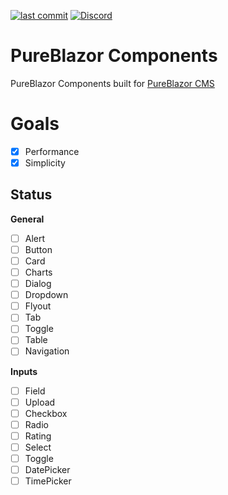 [![last commit](https://img.shields.io/github/last-commit/getspacetime/makani?style=flat-square)](https://github.com/pureblazor/components/commits/main)
[![Discord](https://img.shields.io/discord/984241021225414787?style=flat-square)](https://discord.gg/PeBbYy6WKq)

# PureBlazor Components
PureBlazor Components built for [PureBlazor CMS](https://pureblazor.com)

# Goals
- [x] Performance
- [x] Simplicity

## Status

**General**
- [ ] Alert
- [ ] Button
- [ ] Card
- [ ] Charts
- [ ] Dialog
- [ ] Dropdown
- [ ] Flyout
- [ ] Tab
- [ ] Toggle
- [ ] Table
- [ ] Navigation

**Inputs**
- [ ] Field
- [ ] Upload
- [ ] Checkbox
- [ ] Radio
- [ ] Rating
- [ ] Select
- [ ] Toggle
- [ ] DatePicker
- [ ] TimePicker 
